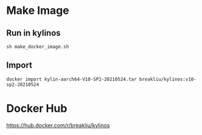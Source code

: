 # Make Image

## Run in kylinos
``` 
sh make_docker_image.sh
```

## Import
```
docker import kylin-aarch64-V10-SP2-20210524.tar breakliu/kylinos:v10-sp2-20210524
```

# Docker Hub
https://hub.docker.com/r/breakliu/kylinos
